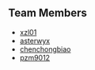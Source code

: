 ## Team Members

- [xzl01](https://github.com/xzl01)
- [asterwyx](https://github.com/asterwyx)
- [chenchongbiao](https://github.com/chenchongbiao)
- [pzm9012](https://github.com/pzm9012)
